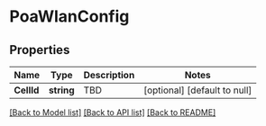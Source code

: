 # PoaWlanConfig

## Properties
Name | Type | Description | Notes
------------ | ------------- | ------------- | -------------
**CellId** | **string** | TBD | [optional] [default to null]

[[Back to Model list]](../README.md#documentation-for-models) [[Back to API list]](../README.md#documentation-for-api-endpoints) [[Back to README]](../README.md)


